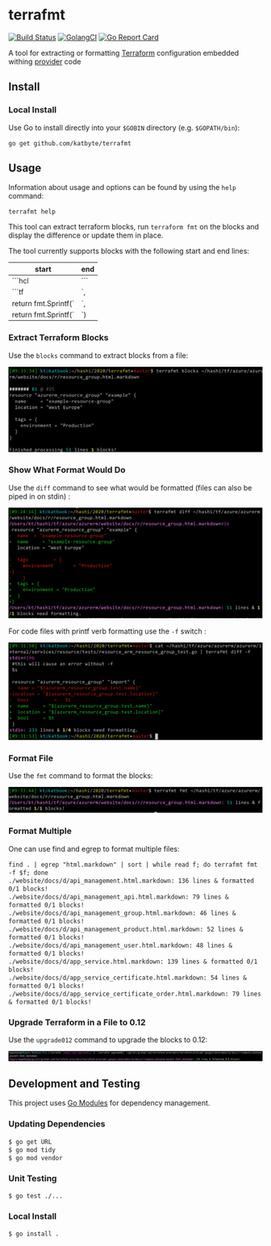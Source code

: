 # terrafmt

[![Build Status](https://travis-ci.org/katbyte/terrafmt.svg?branch=master)](https://travis-ci.com/katbyte/terrafmt)
[![GolangCI](https://golangci.com/badges/github.com/katbyte/terrafmt.svg)](https://golangci.com)
[![Go Report Card](https://goreportcard.com/badge/github.com/katbyte/terrafmt)](https://goreportcard.com/report/github.com/katbyte/terrafmt)

A tool for extracting or formatting [Terraform](https://www.terraform.io/docs/) configuration embedded withing [provider](https://www.terraform.io/docs/providers/index.html) code 

## Install

### Local Install

Use Go to install directly into your `$GOBIN` directory (e.g. `$GOPATH/bin`):

```console
go get github.com/katbyte/terrafmt
```

## Usage

Information about usage and options can be found by using the `help` command:

```console
terrafmt help
```

This tool can extract terraform blocks, run `terraform fmt` on the blocks and display the difference or update them in place.

The tool currently supports blocks with the following start and end lines:

|start               |end |
|--------------------|----|
|```hcl              |``` |
|```tf               |`,  |
|return fmt.Sprintf(`|`,  |
|return fmt.Sprintf(`|`)  |

### Extract Terraform Blocks

Use the `blocks` command to extract blocks from a file:

![blocks](_docs/blocks.png)

### Show What Format Would Do

Use the `diff` command to see what would be formatted (files can also be piped in on stdin) :

![diff](_docs/diff.png) 

For code files with printf verb formatting use the `-f` switch :

![diff -f](_docs/diff-f.png)

### Format File

Use the `fmt` command to format the blocks:

![fmt](_docs/fmt.png)

### Format Multiple

One can use find and egrep to format multiple files:
```shell
find . | egrep "html.markdown" | sort | while read f; do terrafmt fmt -f $f; done
./website/docs/d/api_management.html.markdown: 136 lines & formatted 0/1 blocks!
./website/docs/d/api_management_api.html.markdown: 79 lines & formatted 0/1 blocks!
./website/docs/d/api_management_group.html.markdown: 46 lines & formatted 0/1 blocks!
./website/docs/d/api_management_product.html.markdown: 52 lines & formatted 0/1 blocks!
./website/docs/d/api_management_user.html.markdown: 48 lines & formatted 0/1 blocks!
./website/docs/d/app_service.html.markdown: 139 lines & formatted 0/1 blocks!
./website/docs/d/app_service_certificate.html.markdown: 54 lines & formatted 0/1 blocks!
./website/docs/d/app_service_certificate_order.html.markdown: 79 lines & formatted 0/1 blocks!
```

### Upgrade Terraform in a File to 0.12

Use the `upgrade012` command to upgrade the blocks to 0.12:

![fmt](_docs/upgrade.png)

## Development and Testing

This project uses [Go Modules](https://github.com/golang/go/wiki/Modules) for dependency management.

### Updating Dependencies

```console
$ go get URL
$ go mod tidy
$ go mod vendor
```

### Unit Testing

```console
$ go test ./...
```

### Local Install

```console
$ go install .
```
